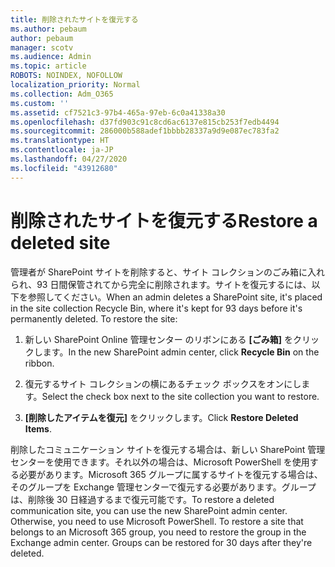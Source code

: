 ```yaml
---
title: 削除されたサイトを復元する
ms.author: pebaum
author: pebaum
manager: scotv
ms.audience: Admin
ms.topic: article
ROBOTS: NOINDEX, NOFOLLOW
localization_priority: Normal
ms.collection: Adm_O365
ms.custom: ''
ms.assetid: cf7521c3-97b4-465a-97eb-6c0a41338a30
ms.openlocfilehash: d37fd903c91c8cd6ac6137e815cb253f7edb4494
ms.sourcegitcommit: 286000b588adef1bbbb28337a9d9e087ec783fa2
ms.translationtype: HT
ms.contentlocale: ja-JP
ms.lasthandoff: 04/27/2020
ms.locfileid: "43912680"
---
```

# <a name="restore-a-deleted-site"></a><span data-ttu-id="d1c34-102">削除されたサイトを復元する</span><span class="sxs-lookup"><span data-stu-id="d1c34-102">Restore a deleted site</span></span>

<span data-ttu-id="d1c34-p101">管理者が SharePoint サイトを削除すると、サイト コレクションのごみ箱に入れられ、93 日間保管されてから完全に削除されます。サイトを復元するには、以下を参照してください。</span><span class="sxs-lookup"><span data-stu-id="d1c34-p101">When an admin deletes a SharePoint site, it's placed in the site collection Recycle Bin, where it's kept for 93 days before it's permanently deleted. To restore the site:</span></span>
  
1. <span data-ttu-id="d1c34-105">新しい SharePoint Online 管理センター のリボンにある **[ごみ箱]** をクリックします。</span><span class="sxs-lookup"><span data-stu-id="d1c34-105">In the new SharePoint admin center, click **Recycle Bin** on the ribbon.</span></span> 
    
2. <span data-ttu-id="d1c34-106">復元するサイト コレクションの横にあるチェック ボックスをオンにします。</span><span class="sxs-lookup"><span data-stu-id="d1c34-106">Select the check box next to the site collection you want to restore.</span></span>
    
3. <span data-ttu-id="d1c34-107">**[削除したアイテムを復元]** をクリックします。</span><span class="sxs-lookup"><span data-stu-id="d1c34-107">Click **Restore Deleted Items**.</span></span>
    
<span data-ttu-id="d1c34-p102">削除したコミュニケーション サイトを復元する場合は、新しい SharePoint 管理センターを使用できます。それ以外の場合は、Microsoft PowerShell を使用する必要があります。Microsoft 365 グループに属するサイトを復元する場合は、そのグループを Exchange 管理センターで復元する必要があります。グループは、削除後 30 日経過するまで復元可能です。</span><span class="sxs-lookup"><span data-stu-id="d1c34-p102">To restore a deleted communication site, you can use the new SharePoint admin center. Otherwise, you need to use Microsoft PowerShell. To restore a site that belongs to an Microsoft 365 group, you need to restore the group in the Exchange admin center. Groups can be restored for 30 days after they're deleted.</span></span>
  

